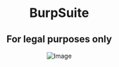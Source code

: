 <div align="center">

# BurpSuite
## For legal purposes only

![Image](https://github.com/user-attachments/assets/6cf9d23e-4fac-4a7c-bb6d-a0044421e751)
<br>
</div>
